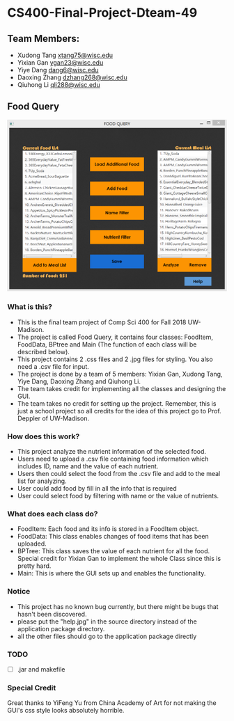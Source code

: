 # CS400-Final-Project-Dteam-49

## Team Members:
- Xudong Tang       xtang75@wisc.edu
- Yixian Gan        ygan23@wisc.edu
- Yiye Dang         dang6@wisc.edu
- Daoxing Zhang     dzhang268@wisc.edu
- Qiuhong Li        qli288@wisc.edu
## Food Query
![Screenshot of this project](https://github.com/XudongTang/CS400-Final-Project-Dteam-49/blob/master/screenshot.png)
### What is this?
- This is the final team project of Comp Sci 400 for Fall 2018 UW-Madison. 
- The project is called Food Query, it contains four classes: FoodItem, FoodData, BPtree and Main (The function of each class will be described below).
- This project contains 2 .css files and 2 .jpg files for styling. You also need a .csv file for input.
- The project is done by a team of 5 members: Yixian Gan, Xudong Tang, Yiye Dang, Daoxing Zhang and Qiuhong Li.
- The team takes credit for implementing all the classes and designing the GUI.
- The team takes no credit for setting up the project. Remember, this is just a school project so all credits for the idea of this project go to Prof. Deppler of UW-Madison.
### How does this work?
- This project analyze the nutrient information of the selected food.
- Users need to upload a .csv file containing food information which includes ID, name and the value of each nutrient.
- Users then could select the food from the .csv file and add to the meal list for analyzing.
- User could add food by fill in all the info that is required
- User could select food by filtering with name or the value of nutrients.
### What does each class do?
- FoodItem: Each food and its info is stored in a FoodItem object.
- FoodData: This class enables changes of food items that has been uploaded.
- BPTree: This class saves the value of each nutrient for all the food. Special credit for Yixian Gan to implement the whole Class since this is pretty hard.
- Main: This is where the GUI sets up and enables the functionality.
### Notice
- This project has no known bug currently, but there might be bugs that hasn't been discovered.
- please put the "help.jpg" in the source directory instead of the application package directory. 
- all the other files should go to the application package directly
### TODO
- [ ] .jar and makefile 
### Special Credit
Great thanks to YiFeng Yu from China Academy of Art for not making the GUI's css style looks absolutely horrible.
